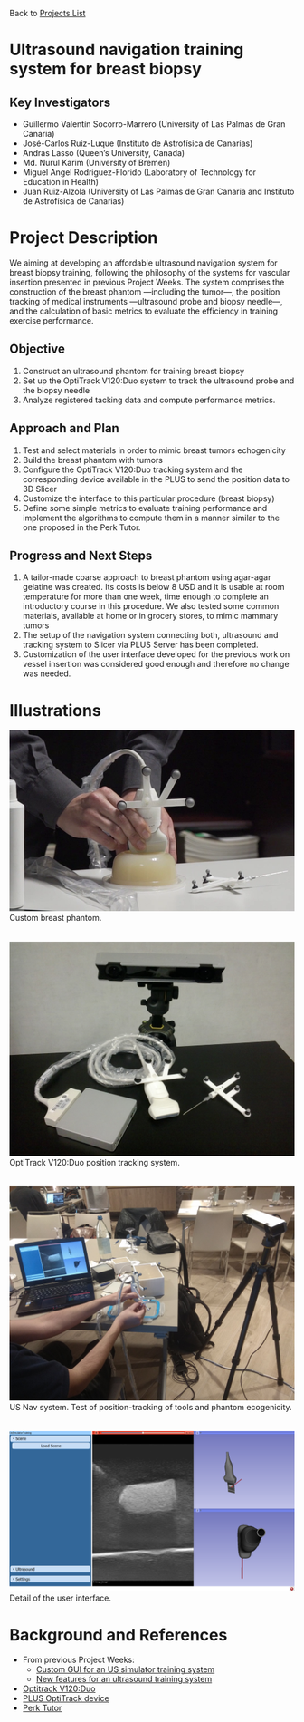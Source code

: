 Back to [Projects List](../../README.md#ProjectsList)

# Ultrasound navigation training system for breast biopsy

## Key Investigators

- Guillermo Valentín Socorro-Marrero (University of Las Palmas de Gran Canaria)
- José-Carlos Ruiz-Luque (Instituto de Astrofísica de Canarias)
- Andras Lasso (Queen’s University, Canada)
- Md. Nurul Karim (University of Bremen)
- Miguel Angel Rodriguez-Florido (Laboratory of Technology for Education in Health)
- Juan Ruiz-Alzola (University of Las Palmas de Gran Canaria and Instituto de Astrofísica de Canarias)

# Project Description

<!-- Add a short paragraph describing the project. -->
We aiming at developing an affordable ultrasound navigation system for breast biopsy training, following the philosophy of the systems for vascular insertion presented in previous Project Weeks. The system comprises the construction of the breast phantom —including the tumor—, the position tracking of medical instruments —ultrasound probe and biopsy needle—, and the calculation of basic metrics to evaluate the efficiency in training exercise performance.

## Objective

<!-- Describe here WHAT you would like to achieve (what you will have as end result). -->
1. Construct an ultrasound phantom for training breast biopsy
1. Set up the OptiTrack V120:Duo system to track the ultrasound probe and the biopsy needle
1. Analyze registered tacking data and compute performance metrics.

## Approach and Plan

<!-- Describe here HOW you would like to achieve the objectives stated above. -->
1. Test and select materials in order to mimic breast tumors echogenicity
1. Build the breast phantom with tumors
1. Configure the OptiTrack V120:Duo tracking system and the corresponding device available in the PLUS to send the position data to 3D Slicer
1. Customize the interface to this particular procedure (breast biopsy)
1. Define some simple metrics to evaluate training performance and implement the algorithms to compute them in a manner similar to the one proposed in the Perk Tutor.

## Progress and Next Steps

<!-- Update this section as you make progress, describing of what you have ACTUALLY DONE. If there are specific steps that you could not complete then you can describe them here, too. -->
<!-- Describe specific steps you **have actually done**. -->
1. A tailor-made coarse approach to breast phantom using agar-agar gelatine was created. Its costs is below 8 USD and it is usable at room temperature for more than one week, time enough to complete an introductory course in this procedure. We also tested some common materials, available at home or in grocery stores, to mimic mammary tumors 
1. The setup of the navigation system connecting both, ultrasound and tracking system to Slicer via PLUS Server has been completed.
1. Customization of the user interface developed for the previous work on vessel insertion was considered good enough and therefore no change was needed.

# Illustrations

<!-- Add pictures and links to videos that demonstrate what has been accomplished.
![Description of picture](Example2.jpg)
-->
![Phantom](breastPhantom.png)
Custom breast phantom.
<br/>
<br/>  
![Tracking](positionTracking.jpg)
OptiTrack V120:Duo position tracking system.
<br/>
<br/>  
![System](systemAndPhantoms.jpg)
US Nav system. Test of position-tracking of tools and phantom ecogenicity.
<br/>
<br/>  
![detail](interfaceDetail.png)
Detail of the user interface.



# Background and References

<!-- If you developed any software, include link to the source code repository. If possible, also add links to sample data, and to any relevant publications. -->
- From previous Project Weeks:
    - [Custom GUI for an US simulator training system](http://projectweek.na-mic.org/PW28_2018_GranCanaria/Projects/CustomGUIForUSSimulator)
    - [New features for an ultrasound training system](http://projectweek.na-mic.org/PW30_2019_GranCanaria/Projects/UltrasoundSimulatorTraining)
- [Optitrack V120:Duo](http://optitrack.com/products/v120-duo)
- [PLUS OptiTrack device](http://perk-software.cs.queensu.ca/plus/doc/nightly/user/DeviceOptiTrack.html)
- [Perk Tutor](http://perktutor.github.io)
